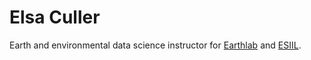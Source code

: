 # Elsa Culler

Earth and environmental data science instructor for [Earthlab](https://earthlab.colorado.edu/) and [ESIIL](https://esiil.org/).
